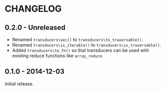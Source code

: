 # CHANGELOG

## 0.2.0 - Unreleased

* Renamed `transducers\vec()` to `transducers\to_traversable()`.
* Renamed `transducers\is_iterable()` to `transducers\is_traversable()`.
* Added `transducers\to_fn()` so that transducers can be used with existing
  reduce functions like `array_reduce`.

## 0.1.0 - 2014-12-03

Initial release.
